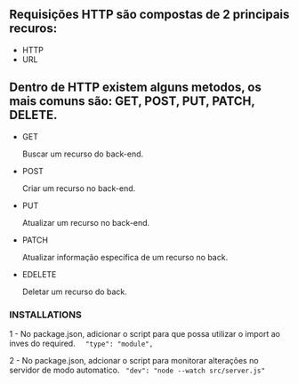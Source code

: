 ## Requisições HTTP são compostas de 2 principais recuros:

- HTTP
- URL

## Dentro de HTTP existem alguns metodos, os mais comuns são: GET, POST, PUT, PATCH, DELETE.

- GET

  Buscar um recurso do back-end.

- POST

  Criar um recurso no back-end.


- PUT

  Atualizar um recurso no back-end.


- PATCH

  Atualizar informação específica de um recurso no back.
  

- EDELETE

  Deletar um recurso do back.

### INSTALLATIONS
1 - No package.json, adicionar o script para que possa utilizar o import ao inves do required.
`  "type": "module",`

2 - No package.json, adcionar o script para monitorar alterações no servidor de modo automatico.
` "dev": "node --watch src/server.js"`